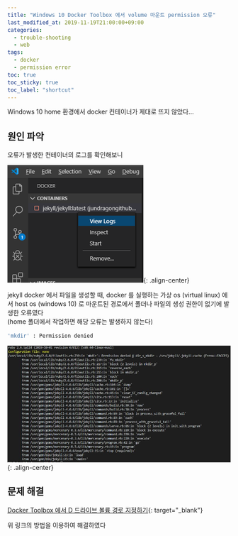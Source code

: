 ```yaml
---
title: "Windows 10 Docker Toolbox 에서 volume 마운트 permission 오류"
last_modified_at: 2019-11-19T21:00:00+09:00
categories:
  - trouble-shooting
  - web
tags:
  - docker
  - permission error
toc: true
toc_sticky: true
toc_label: "shortcut"
---
```


Windows 10 home 환경에서 docker 컨테이너가 제대로 뜨지 않았다...

## 원인 파악

오류가 발생한 컨테이너의 로그를 확인해보니

![view-logs.png](/assets/images/posts/2019-11-19/view-logs.png){: .align-center}

jekyll docker 에서 파일을 생성할 때, docker 를 실행하는 가상 os (virtual linux) 에서 host os (windows 10) 로 마운트된 경로에서 폴더나 파일의 생성 권한이 없기에 발생한 오류였다  
(home 폴더에서 작업하면 해당 오류는 발생하지 않는다)

```bash
'mkdir' : Permission denied
```

![docker-volume-permission-error.jpg](/assets/images/posts/2019-11-19/docker-volume-permission-error.jpg){: .align-center}

## 문제 해결

[Docker Toolbox 에서 D 드라이브 볼륨 경로 지정하기](https://velog.io/@public_danuel/volume-path-in-docker){: target="\_blank"}

위 링크의 방법을 이용하여 해결하였다
